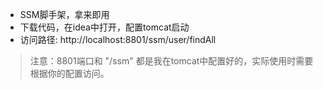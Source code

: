 - SSM脚手架，拿来即用
- 下载代码，在idea中打开，配置tomcat启动
- 访问路径: http://localhost:8801/ssm/user/findAll
> 注意：8801端口和 "/ssm" 都是我在tomcat中配置好的，实际使用时需要根据你的配置访问。
